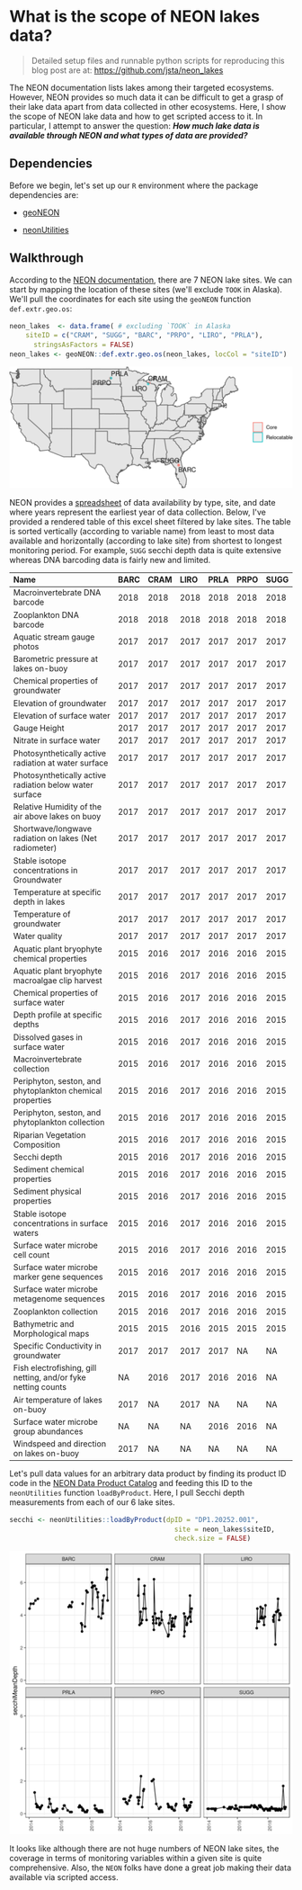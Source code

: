 # What is the scope of NEON lakes data?

> Detailed setup files and runnable python scripts for reproducing this blog post are at: https://github.com/jsta/neon_lakes

The NEON documentation lists lakes among their targeted ecosystems. However, NEON provides so much data it can be difficult to get a grasp of their lake data apart from data collected in other ecosystems. Here, I show the scope of NEON lake data and how to get scripted access to it. In particular, I attempt to answer the question:  _**How much lake data is available through NEON and what types of data are provided?**_

## Dependencies

Before we begin, let's set up our `R` environment where the package dependencies are:

 - [geoNEON](https://github.com/NEONScience/NEON-geolocation)
 
 - [neonUtilities](https://cran.rstudio.com/package=neonUtilities)

## Walkthrough

According to the [NEON documentation](https://www.neonscience.org/field-site-subtype/lake), there are 7 NEON lake sites. We can start by mapping the location of these sites (we'll exclude `TOOK` in Alaska). We'll pull the coordinates for each site using the `geoNEON` function `def.extr.geo.os`:

```r
neon_lakes  <- data.frame( # excluding `TOOK` in Alaska
    siteID = c("CRAM", "SUGG", "BARC", "PRPO", "LIRO", "PRLA"),
      stringsAsFactors = FALSE) 
neon_lakes <- geoNEON::def.extr.geo.os(neon_lakes, locCol = "siteID")
```

![](images/map.png)

NEON provides a [spreadsheet](https://data.neonscience.org/documents/10179/11206/NEON_data_product_status/f82f959f-b53c-44cc-ad2b-70303ac6ddc3) of data availability by type, site, and date where years represent the earliest year of data collection. Below, I've provided a rendered table of this excel sheet filtered by lake sites. The table is sorted vertically (according to variable name) from least to most data available and horizontally (according to lake site) from shortest to longest monitoring period. For example, `SUGG` secchi depth data is quite extensive whereas DNA barcoding data is fairly new and limited.

|Name                                                          |BARC |CRAM |LIRO |PRLA |PRPO |SUGG |
|:-------------------------------------------------------------|:----|:----|:----|:----|:----|:----|
|Macroinvertebrate DNA barcode                                 |2018 |2018 |2018 |2018 |2018 |2018 |
|Zooplankton DNA barcode                                       |2018 |2018 |2018 |2018 |2018 |2018 |
|Aquatic stream gauge photos                                   |2017 |2017 |2017 |2017 |2017 |2017 |
|Barometric pressure at lakes on-buoy                          |2017 |2017 |2017 |2017 |2017 |2017 |
|Chemical properties of groundwater                            |2017 |2017 |2017 |2017 |2017 |2017 |
|Elevation of groundwater                                      |2017 |2017 |2017 |2017 |2017 |2017 |
|Elevation of surface water                                    |2017 |2017 |2017 |2017 |2017 |2017 |
|Gauge Height                                                  |2017 |2017 |2017 |2017 |2017 |2017 |
|Nitrate in surface water                                      |2017 |2017 |2017 |2017 |2017 |2017 |
|Photosynthetically active radiation at water surface          |2017 |2017 |2017 |2017 |2017 |2017 |
|Photosynthetically active radiation below water surface       |2017 |2017 |2017 |2017 |2017 |2017 |
|Relative Humidity of the air above lakes on buoy              |2017 |2017 |2017 |2017 |2017 |2017 |
|Shortwave/longwave radiation on lakes (Net radiometer)        |2017 |2017 |2017 |2017 |2017 |2017 |
|Stable isotope concentrations in Groundwater                  |2017 |2017 |2017 |2017 |2017 |2017 |
|Temperature at specific depth in lakes                        |2017 |2017 |2017 |2017 |2017 |2017 |
|Temperature of groundwater                                    |2017 |2017 |2017 |2017 |2017 |2017 |
|Water quality                                                 |2017 |2017 |2017 |2017 |2017 |2017 |
|Aquatic plant bryophyte chemical properties                   |2015 |2016 |2017 |2016 |2016 |2015 |
|Aquatic plant bryophyte macroalgae clip harvest               |2015 |2016 |2017 |2016 |2016 |2015 |
|Chemical properties of surface water                          |2015 |2016 |2017 |2016 |2016 |2015 |
|Depth profile at specific depths                              |2015 |2016 |2017 |2016 |2016 |2015 |
|Dissolved gases in surface water                              |2015 |2016 |2017 |2016 |2016 |2015 |
|Macroinvertebrate collection                                  |2015 |2016 |2017 |2016 |2016 |2015 |
|Periphyton, seston, and phytoplankton chemical properties     |2015 |2016 |2017 |2016 |2016 |2015 |
|Periphyton, seston, and phytoplankton collection              |2015 |2016 |2017 |2016 |2016 |2015 |
|Riparian Vegetation Composition                               |2015 |2016 |2017 |2016 |2016 |2015 |
|Secchi depth                                                  |2015 |2016 |2017 |2016 |2016 |2015 |
|Sediment chemical properties                                  |2015 |2016 |2017 |2016 |2016 |2015 |
|Sediment physical properties                                  |2015 |2016 |2017 |2016 |2016 |2015 |
|Stable isotope concentrations in surface waters               |2015 |2016 |2017 |2016 |2016 |2015 |
|Surface water microbe cell count                              |2015 |2016 |2017 |2016 |2016 |2015 |
|Surface water microbe marker gene sequences                   |2015 |2016 |2017 |2016 |2016 |2015 |
|Surface water microbe metagenome sequences                    |2015 |2016 |2017 |2016 |2016 |2015 |
|Zooplankton collection                                        |2015 |2016 |2017 |2016 |2016 |2015 |
|Bathymetric and Morphological maps                            |2015 |2015 |2016 |2015 |2015 |2015 |
|Specific Conductivity in groundwater                          |2017 |2017 |2017 |2017 |NA   |NA   |
|Fish electrofishing, gill netting, and/or fyke netting counts |NA   |2016 |2017 |2016 |2016 |NA   |
|Air temperature of lakes on-buoy                              |2017 |NA   |2017 |NA   |NA   |NA   |
|Surface water microbe group abundances                        |NA   |NA   |NA   |2016 |2016 |NA   |
|Windspeed and direction on lakes on-buoy                      |2017 |NA   |NA   |NA   |NA   |NA   |


Let's pull data values for an arbitrary data product by finding its product ID code in the [NEON Data Product Catalog](https://data.neonscience.org/data-product-catalog) and feeding this ID to the `neonUtilities` function `loadByProduct`. Here, I pull Secchi depth measurements from each of our 6 lake sites. 

```r 
secchi <- neonUtilities::loadByProduct(dpID = "DP1.20252.001",
                                         site = neon_lakes$siteID,
                                         check.size = FALSE)
```
                                     
![](images/secchi.png)

It looks like although there are not huge numbers of NEON lake sites, the coverage in terms of monitoring variables within a given site is quite comprehensive. Also, the `NEON` folks have done a great job making their data available via scripted access.
